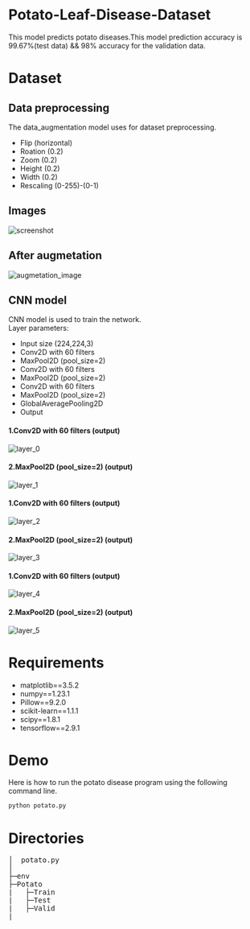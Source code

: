 # Potato-Leaf-Disease-Dataset


This model predicts potato diseases.This model prediction accuracy is 99.67%(test data) && 98% accuracy for the validation data.

# Dataset
## Data preprocessing
The data_augmentation model uses for dataset preprocessing.
* Flip (horizontal)
* Roation (0.2)
* Zoom (0.2)
* Height (0.2)
* Width (0.2)
* Rescaling (0-255)-(0-1)

## Images
![screenshot](https://github.com/HSAkash/Potato-Leaf-Disease-Dataset/raw/main/related_images/original.png)

## After augmetation
![augmetation_image](https://github.com/HSAkash/Potato-Leaf-Disease-Dataset/raw/main/related_images/augmented_image.png)

## CNN model
CNN model is used to train the network.<br>
Layer parameters:<br>
* Input size (224,224,3)
* Conv2D with 60 filters
* MaxPool2D (pool_size=2)
* Conv2D with 60 filters
* MaxPool2D (pool_size=2)
* Conv2D with 60 filters
* MaxPool2D (pool_size=2)
* GlobalAveragePooling2D
* Output

#### 1.Conv2D with 60 filters (output)
![layer_0](https://github.com/HSAkash/Potato-Leaf-Disease-Dataset/raw/main/related_images/layer_0.png)
#### 2.MaxPool2D (pool_size=2) (output)
![layer_1](https://github.com/HSAkash/Potato-Leaf-Disease-Dataset/raw/main/related_images/layer_1.png)
#### 1.Conv2D with 60 filters (output)
![layer_2](https://github.com/HSAkash/Potato-Leaf-Disease-Dataset/raw/main/related_images/layer_2.png)
#### 2.MaxPool2D (pool_size=2) (output)
![layer_3](https://github.com/HSAkash/Potato-Leaf-Disease-Dataset/raw/main/related_images/layer_3.png)
#### 1.Conv2D with 60 filters (output)
![layer_4](https://github.com/HSAkash/Potato-Leaf-Disease-Dataset/raw/main/related_images/layer_4.png)
#### 2.MaxPool2D (pool_size=2) (output)
![layer_5](https://github.com/HSAkash/Potato-Leaf-Disease-Dataset/raw/main/related_images/layer_5.png)



# Requirements
* matplotlib==3.5.2
* numpy==1.23.1
* Pillow==9.2.0
* scikit-learn==1.1.1
* scipy==1.8.1
* tensorflow==2.9.1


# Demo
Here is how to run the potato disease program using the following command line.<br>
```bash
python potato.py
```

# Directories
<pre>
│  potato.py
│
├─env
├─Potato
|   ├─Train
|   ├─Test
|   ├─Valid
|
</pre>
